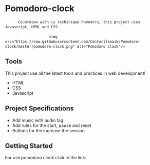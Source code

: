  #                                    Pomodoro-clock

          Countdown with is techinique Pomodoro, this project uses Javascript, HTML and CSS

                        <img src="https://raw.githubusercontent.com/Canturilsnaik/Pomodoro-clock/master/pomodoro-clock.png" alt="Pomodoro clock"/>


## Tools
  This project use all the latest tools and practices in web development!

  - HTML
  - CSS
  - Javascript

## Project Specifications
  - Add music with audio tag
  - Add rules for the start, pause and reset
  - Buttons for the increase the session

## Getting Started 
  For use pomodoro clock click in the link:
